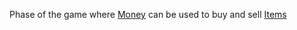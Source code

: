 Phase of the game where [Money](docs/gameplay_spec/unique_mechanics/money.md) can be used to buy and sell [Items](docs/gameplay_spec/unique_mechanics/items.md)